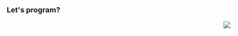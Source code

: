 ### Let's program?

<img align="right" src="https://github-readme-stats.vercel.app/api?username=Theryston&show_icons=true">




